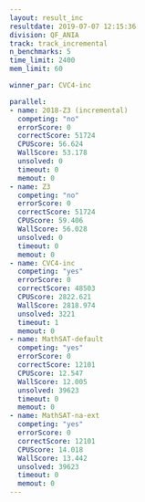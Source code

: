 ```yaml
---
layout: result_inc
resultdate: 2019-07-07 12:15:36
division: QF_ANIA
track: track_incremental
n_benchmarks: 5
time_limit: 2400
mem_limit: 60

winner_par: CVC4-inc

parallel:
- name: 2018-Z3 (incremental)
  competing: "no"
  errorScore: 0
  correctScore: 51724
  CPUScore: 56.624
  WallScore: 53.178
  unsolved: 0
  timeout: 0
  memout: 0
- name: Z3
  competing: "no"
  errorScore: 0
  correctScore: 51724
  CPUScore: 59.406
  WallScore: 56.028
  unsolved: 0
  timeout: 0
  memout: 0
- name: CVC4-inc
  competing: "yes"
  errorScore: 0
  correctScore: 48503
  CPUScore: 2822.621
  WallScore: 2818.974
  unsolved: 3221
  timeout: 1
  memout: 0
- name: MathSAT-default
  competing: "yes"
  errorScore: 0
  correctScore: 12101
  CPUScore: 12.547
  WallScore: 12.005
  unsolved: 39623
  timeout: 0
  memout: 0
- name: MathSAT-na-ext
  competing: "yes"
  errorScore: 0
  correctScore: 12101
  CPUScore: 14.018
  WallScore: 13.442
  unsolved: 39623
  timeout: 0
  memout: 0
---
```

